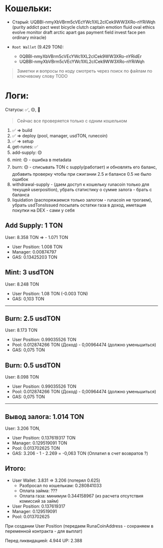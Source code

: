 # Кошельки:

-   Старый: UQBBl-nmyXbVBrm5cVEcYWc1lXL2clCek9WW3XRo-nYRiWqh (purity addict pact west bicycle clutch captain emotion fluid oval ethics evolve monitor draft arctic apart gas payment field invest face pen ordinary miracle)

-   `Root Wallet` (9.429 TON):
    -   0QBBl-nmyXbVBrm5cVEcYWc1lXL2clCek9WW3XRo-nYRidEr
    -   UQBBl-nmyXbVBrm5cVEcYWc1lXL2clCek9WW3XRo-nYRiWqh

> Заметки и вопросы по коду смотреть через поиск по файлам по ключевому слову TODO

# Логи:

Статусы: ✅, 🟡, 🔴

> Сейчас все проверяется только с одним кошельком

1. ✅ => build
2. ✅ => deploy (pool, manager, usdTON, runecoin)
3. ✅ => setup
4. get-runes: ✅
5. add-supply: 🟡
6. mint: 🟡 - ошибка в metadata
7. burn: 🟡 - списывать TON с supply(работает) и обновлять его баланс, добавить проверку чтобы при сжигании 2.5 и балансе 0.5 не было ошибок
8. withdrawal-supply - (даем доступ к кошельку runacoin только для текущей userposition), убрать статистику о сумме залога - брать с баланса
9. liquidation (распоряжаемся только залогом - runacoin не трогаем), убрать usdTonsIssued посылать остатки газа в доход, иметация покупки на DEX - сами у себя

## Add Supply: 1 TON

User: 8.358 TON => - 1.071 TON

-   User Position: 1.008 TON
-   Manager: 0.00874797
-   GAS: 0.13425203 TON

## Mint: 3 usdTON

User: 8.248 TON

-   User Position: 1.08 TON (-0.003 TON)
-   GAS: 0,103 TON

---

## Burn: 2.5 usdTON

User: 8.173 TON

-   User Position: 0.99035526 TON
-   Pool: 0.012874266 TON (Доход) - 0,00964474 (должно уменьшиться)
-   GAS: 0,075 TON

## Burn: 0.5 usdTON

User: 8.098 TON

-   User Position: 0.99035526 TON
-   Pool: 0.012874266 TON (Доход) - 0,00964474 (должно уменьшиться)
-   GAS: 0,075 TON

---

## Вывод залога: 1.014 TON

User: 3.206 TON,

-   User Position: 0.137619317 TON
-   Manager: 0.129519091 TON
-   Pool: 0.013702625 TON
-   GAS: 3.206 - 1 - 2.269 = -0,063 TON (Оплатил в счет возвратов ?)

## Итого:

-   User Wallet: 3.831 => 3.206 (потерял 0.625)
    -   Разбросал по кошелькам: 0.280841033
    -   Оплата займа: ???
    -   Оплата газа: минимум 0.344158967 (из расчета отсутствия комиссий за займ)
-   User Position: 0.137619317
-   Manager: 0.129519091
-   Pool: 0.013702625

При создании User Position (передаем RunaCoinAddress - сохраняем в переменной контракта - для выплат)

Перед ликвидацией: 4.944
UP: 2.388
